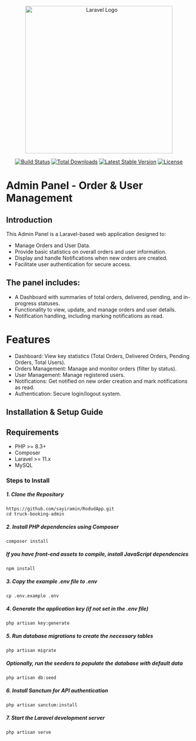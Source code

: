 <p align="center"><a href="https://laravel.com" target="_blank"><img src="https://raw.githubusercontent.com/laravel/art/master/logo-lockup/5%20SVG/2%20CMYK/1%20Full%20Color/laravel-logolockup-cmyk-red.svg" width="400" alt="Laravel Logo"></a></p>

<p align="center">
<a href="https://github.com/laravel/framework/actions"><img src="https://github.com/laravel/framework/workflows/tests/badge.svg" alt="Build Status"></a>
<a href="https://packagist.org/packages/laravel/framework"><img src="https://img.shields.io/packagist/dt/laravel/framework" alt="Total Downloads"></a>
<a href="https://packagist.org/packages/laravel/framework"><img src="https://img.shields.io/packagist/v/laravel/framework" alt="Latest Stable Version"></a>
<a href="https://packagist.org/packages/laravel/framework"><img src="https://img.shields.io/packagist/l/laravel/framework" alt="License"></a>
</p>

# Admin Panel - Order & User Management
## Introduction
This Admin Panel is a Laravel-based web application designed to:

- Manage Orders and User Data.
- Provide basic statistics on overall orders and user information.
- Display and handle Notifications when new orders are created.
- Facilitate user authentication for secure access.

## The panel includes:
- A Dashboard with summaries of total orders, delivered, pending, and in-progress statuses.
- Functionality to view, update, and manage orders and user details.
- Notification handling, including marking notifications as read.

# Features
- Dashboard: View key statistics (Total Orders, Delivered Orders, Pending Orders, Total Users).
- Orders Management: Manage and monitor orders (filter by status).
- User Management: Manage registered users.
- Notifications: Get notified on new order creation and mark notifications as read.
- Authentication: Secure login/logout system.

## Installation & Setup Guide
## Requirements
- PHP >= 8.3+
- Composer
- Laravel >= 11.x
- MySQL

### Steps to Install

##### 1. Clone the Repository
```
https://github.com/sayiramin/RodudApp.git
cd truck-booking-admin
```

##### 2. Install PHP dependencies using Composer
```composer install```

##### If you have front-end assets to compile, install JavaScript dependencies
```npm install```

##### 3. Copy the example .env file to .env
```cp .env.example .env```

##### 4. Generate the application key (if not set in the .env file)
```php artisan key:generate```

##### 5. Run database migrations to create the necessary tables
```php artisan migrate```

##### Optionally, run the seeders to populate the database with default data
```php artisan db:seed```

##### 6. Install Sanctum for API authentication
```php artisan sanctum:install```

##### 7. Start the Laravel development server
```php artisan serve```
